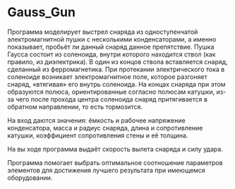 # Gauss_Gun
Программа моделирует выстрел снаряда из одноступенчатой электромагнитной пушки с несколькими конденсаторами, а именно показывает, пробьёт ли данный снаряд данное препятствие. 
Пушка Гаусса состоит из соленоида, внутри которого находится ствол (как правило, из диэлектрика). В один из концов ствола вставляется снаряд, сделанный из ферромагнетика. При протекании электрического тока в соленоиде возникает электромагнитное поле, которое разгоняет снаряд, «втягивая» его внутрь соленоида. На концах снаряда при этом образуются полюса, ориентированные согласно полюсам катушки, из-за чего после прохода центра соленоида снаряд притягивается в обратном направлении, то есть тормозится.

На вход даются значения: ёмкость и рабочее напряжение конденсатора, масса и радиус снаряда, длина и сопротивление катушки, коэффициент сопротивления стены и её толщина.

На вы ходе программа выдаёт скорость вылета снаряда и силу удара.

Программа помогает выбрать оптимальное соотношение параметров элементов для достижения лучшего результата при имеющемся оборудовании. 

